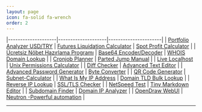 ```yaml
---
layout: page
icon: fa-solid fa-wrench
order: 2
---
```


|--------------------|--------------------|----------------------|
| <a href="https://farukguler.com/app/portfolio-analyzer-usd-try/" target="_blank">Portfolio Analyzer USD/TRY</a> | <a href="https://farukguler.com/app/futures-calc/" target="_blank">Futures Liquidation Calculator</a> | <a href="https://farukguler.com/app/spot-calc/" target="_blank">Spot Profit Calculator</a> |
| <a href="https://farukguler.com/app/nobet/" target="_blank">Ücretsiz Nöbet Hazırlama Programı</a> | <a href="https://farukguler.com/app/base64/" target="_blank">Base64 Encoder/Decoder</a> | <a href="https://farukguler.com/app/whois-lookup/" target="_blank">WHOIS Domain Lookup</a> |
| <a href="https://farukguler.com/app/cronjob-planner/" target="_blank">Cronjob Planner</a> | <a href="https://farukguler.com/app/parted/" target="_blank">Parted Jump Manual</a> |
| <a href="https://farukguler.com/app/live-localhost/" target="_blank">Live Localhost</a> | <a href="https://farukguler.com/app/chmod-calculator/" target="_blank">Unix Permissions Calculator</a> |
| <a href="https://farukguler.com/app/diff/" target="_blank">Diff Checker</a> | <a href="https://farukguler.com/app/text-editor/" target="_blank">Advanced Text Editor</a> |
| <a href="https://farukguler.com/app/random-pass-generator/" target="_blank">Advanced Password Generator</a> | <a href="https://farukguler.com/app/converter/" target="_blank">Byte Converter</a> |
| <a href="https://farukguler.com/app/qr-generator/" target="_blank">QR Code Generator</a> | <a href="https://farukguler.com/app/IPv4-subnet-calculator/" target="_blank">Subnet-Calculator</a> |
| <a href="https://farukguler.com/app/my-ip/" target="_blank">What Is My IP Address</a> | <a href="https://farukguler.com/app/tld-lookup/" target="_blank">Domain TLD Bulk Lookup</a> |
| <a href="https://farukguler.com/app/reverse-ip/" target="_blank">Reverse IP Lookup</a> | <a href="https://farukguler.com/app/ssl-tls-checker/" target="_blank">SSL/TLS Checker</a> |
| <a href="https://farukguler.com/app/speed-test/" target="_blank">NetSpeed Test</a> | <a href="https://farukguler.com/app/tiny-markdown-editor/" target="_blank">Tiny Markdown Editor</a> |
| <a href="https://farukguler.com/app/subdomain-finder/" target="_blank">Subdomain Finder</a> | <a href="https://farukguler.com/app/domain-ip-analyzer/" target="_blank">Domain IP Analyzer</a> |
| <a href="https://farukguler.com/app/open-draw/" target="_blank">OpenDraw WebUI</a> | <a href="https://github.com/faruk-guler/Neutron/" target="_blank">Neutron -Powerful automation</a> |

---
